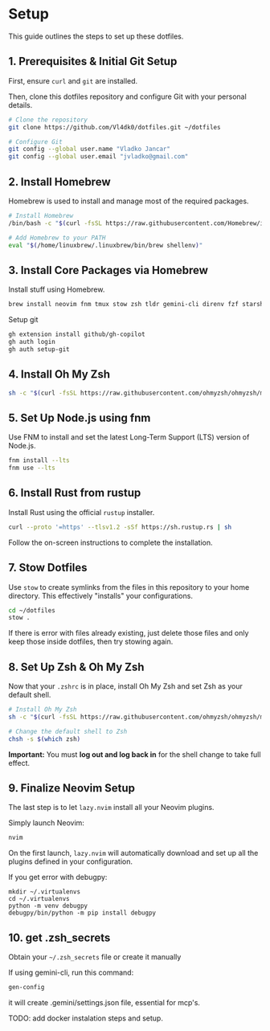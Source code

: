 # Setup

This guide outlines the steps to set up these dotfiles.

## 1. Prerequisites & Initial Git Setup

First, ensure `curl` and `git` are installed.

Then, clone this dotfiles repository and configure Git with your personal details.

```bash
# Clone the repository
git clone https://github.com/Vl4dk0/dotfiles.git ~/dotfiles

# Configure Git
git config --global user.name "Vladko Jancar"
git config --global user.email "jvladko@gmail.com"
```

## 2. Install Homebrew

Homebrew is used to install and manage most of the required packages.

```bash
# Install Homebrew
/bin/bash -c "$(curl -fsSL https://raw.githubusercontent.com/Homebrew/install/HEAD/install.sh)"

# Add Homebrew to your PATH
eval "$(/home/linuxbrew/.linuxbrew/bin/brew shellenv)"
```

## 3. Install Core Packages via Homebrew

Install stuff using Homebrew.

```bash
brew install neovim fnm tmux stow zsh tldr gemini-cli direnv fzf starship gh lazygit tree ripgrep fd
```

Setup git

```bash
gh extension install github/gh-copilot
gh auth login
gh auth setup-git
```

## 4. Install Oh My Zsh

```bash
sh -c "$(curl -fsSL https://raw.githubusercontent.com/ohmyzsh/ohmyzsh/master/tools/install.sh)"
```

## 5. Set Up Node.js using fnm

Use FNM to install and set the latest Long-Term Support (LTS) version of Node.js.

```bash
fnm install --lts
fnm use --lts
```

## 6. Install Rust from rustup

Install Rust using the official `rustup` installer.

```bash
curl --proto '=https' --tlsv1.2 -sSf https://sh.rustup.rs | sh
```
Follow the on-screen instructions to complete the installation.

## 7. Stow Dotfiles

Use `stow` to create symlinks from the files in this repository to your home directory. This effectively "installs" your configurations.

```bash
cd ~/dotfiles
stow .
```
If there is error with files already existing, just delete those files and only keep those inside dotfiles, then try stowing again.

## 8. Set Up Zsh & Oh My Zsh

Now that your `.zshrc` is in place, install Oh My Zsh and set Zsh as your default shell.

```bash
# Install Oh My Zsh
sh -c "$(curl -fsSL https://raw.githubusercontent.com/ohmyzsh/ohmyzsh/master/tools/install.sh)"

# Change the default shell to Zsh
chsh -s $(which zsh)
```
**Important:** You must **log out and log back in** for the shell change to take full effect.

## 9. Finalize Neovim Setup

The last step is to let `lazy.nvim` install all your Neovim plugins.

Simply launch Neovim:
```bash
nvim
```
On the first launch, `lazy.nvim` will automatically download and set up all the plugins defined in your configuration.

If you get error with debugpy:
```
mkdir ~/.virtualenvs
cd ~/.virtualenvs
python -m venv debugpy
debugpy/bin/python -m pip install debugpy
```

## 10. get .zsh_secrets

Obtain your `~/.zsh_secrets` file or create it manually

If using gemini-cli, run this command:
```bash
gen-config
```

it will create .gemini/settings.json file, essential for mcp's.

TODO: add docker instalation steps and setup.
